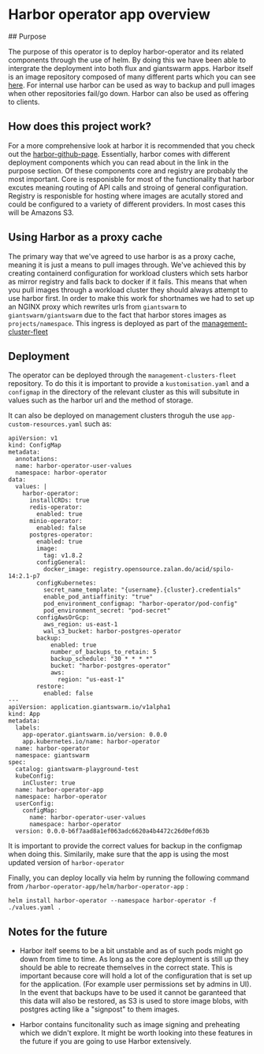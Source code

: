 # Harbor operator app overview

## Purpose

The purpose of this operator is to deploy harbor-operator and its related components through the use of helm. By doing this we have been able to intergrate the deployment into both flux and giantswarm apps. Harbor itself is an image repository composed of many different parts which you can see [here](https://github.com/goharbor/harbor/wiki/Architecture-Overview-of-Harbor). For internal use harbor can be used as way to backup and pull images when other repositories fail/go down. Harbor can also be used as offering to clients.

## How does this project work?

For a more comprehensive look at harbor it is recommended that you check out the [harbor-github-page](https://github.com/goharbor/harbor-operator). Essentially, harbor comes with different deployment components which you can read about in the link in the purpose section. Of these components core and registry are probably the most important. Core is responisble for most of the functionality that harbor excutes meaning routing of API calls and stroing of general configuration. Registry is responisble for hosting where images are acutally stored and could be configured to a variety of different providers. In most cases this will be Amazons S3.

## Using Harbor as a proxy cache

The primary way that we've agreed to use harbor is as a proxy cache, meaning it is just a means to pull images through. We've achieved this by creating containerd configuration for workload clusters which sets harbor as mirror registry and falls back to docker if it fails. This means that when you pull images through a workload cluster they should always attempt to use harbor first. In order to make this work for shortnames we had to set up an NGINX proxy which rewrites urls from `giantswarm` to `giantswarm/giantswarm` due to the fact that harbor stores images as `projects/namespace`. This ingress is deployed as part of the [management-cluster-fleet](https://github.com/giantswarm/management-clusters-fleet/)

## Deployment

The operator can be deployed through the `management-clusters-fleet` repository. To do this it is important to provide a `kustomisation.yaml` and a `configmap` in the directory of the relevant cluster as this will subsitute in values such as the harbor url and the method of storage. 

It can also be deployed on management clusters throguh the use `app-custom-resources.yaml` such as:

```
apiVersion: v1
kind: ConfigMap
metadata:
  annotations:
  name: harbor-operator-user-values
  namespace: harbor-operator
data:
  values: |
    harbor-operator:
      installCRDs: true
      redis-operator:
        enabled: true
      minio-operator:
        enabled: false
      postgres-operator:
        enabled: true
        image:
          tag: v1.8.2
        configGeneral:
          docker_image: registry.opensource.zalan.do/acid/spilo-14:2.1-p7
        configKubernetes:
          secret_name_template: "{username}.{cluster}.credentials"
          enable_pod_antiaffinity: "true"
          pod_environment_configmap: "harbor-operator/pod-config"
          pod_environment_secret: "pod-secret"
        configAwsOrGcp:
          aws_region: us-east-1
          wal_s3_bucket: harbor-postgres-operator
        backup:
            enabled: true
            number_of_backups_to_retain: 5
            backup_schedule: "30 * * * *"
            bucket: "harbor-postgres-operator"
            aws:
              region: "us-east-1"
        restore:
          enabled: false
---
apiVersion: application.giantswarm.io/v1alpha1
kind: App
metadata:
  labels:
    app-operator.giantswarm.io/version: 0.0.0
    app.kubernetes.io/name: harbor-operator
  name: harbor-operator
  namespace: giantswarm
spec:
  catalog: giantswarm-playground-test
  kubeConfig:
    inCluster: true
  name: harbor-operator-app
  namespace: harbor-operator
  userConfig:
    configMap:
      name: harbor-operator-user-values
      namespace: harbor-operator
  version: 0.0.0-b6f7aad8a1ef063adc6620a4b4472c26d0efd63b
```

It is important to provide the correct values for backup in the configmap when doing this. Similarily, make sure that the app is using the most updated version of `harbor-operator`

Finally, you can deploy locally via helm by running the following command from `/harbor-operator-app/helm/harbor-operator-app` :

```
helm install harbor-operator --namespace harbor-operator -f ./values.yaml .
```

## Notes for the future

- Harbor itelf seems to be a bit unstable and as of such pods might go down from time to time. As long as the core deployment is still up they should be able to recreate themselves in the correct state. This is important because core will hold a lot of the configuration that is set up for the application. (For example user permissions set by admins in UI). In the event that backups have to be used it cannot be garanteed that this data will also be restored, as S3 is used to store image blobs, with postgres acting like a "signpost" to them images.

- Harbor contains funcitonality such as image signing and preheating which we didn't explore. It might be worth looking into these features in the future if you are going to use Harbor extensively.

